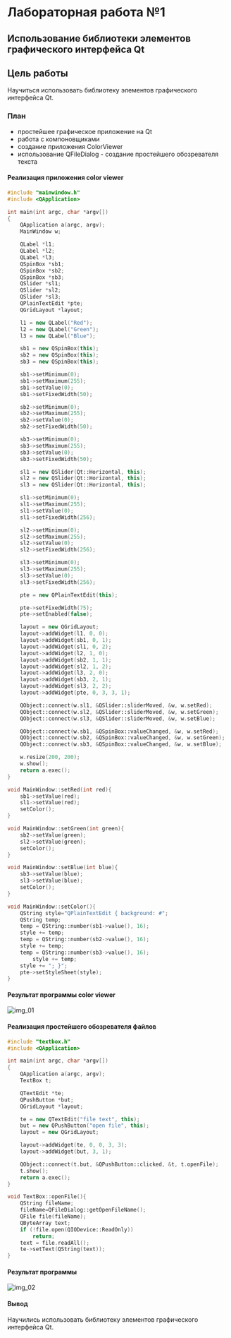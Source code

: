 # Лабораторная работа №1 #

## Использование библиотеки элементов графического интерфейса Qt ##

## Цель работы ##

Научиться использовать библиотеку элементов графического интерфейса Qt.

### План ###

+ простейшее графическое приложение на Qt
+ работа с компоновщиками
+ создание приложения ColorViewer
+ использование QFileDialog - создание простейшего обозревателя текста

#### Реализация приложения color viewer ####

```c++
#include "mainwindow.h"
#include <QApplication>

int main(int argc, char *argv[])
{
    QApplication a(argc, argv);
    MainWindow w;

    QLabel *l1;
    QLabel *l2;
    QLabel *l3;
    QSpinBox *sb1;
    QSpinBox *sb2;
    QSpinBox *sb3;
    QSlider *sl1;
    QSlider *sl2;
    QSlider *sl3;
    QPlainTextEdit *pte;
    QGridLayout *layout;

    l1 = new QLabel("Red");
    l2 = new QLabel("Green");
    l3 = new QLabel("Blue");

    sb1 = new QSpinBox(this);
    sb2 = new QSpinBox(this);
    sb3 = new QSpinBox(this);

    sb1->setMinimum(0);
    sb1->setMaximum(255);
    sb1->setValue(0);
    sb1->setFixedWidth(50);

    sb2->setMinimum(0);
    sb2->setMaximum(255);
    sb2->setValue(0);
    sb2->setFixedWidth(50);

    sb3->setMinimum(0);
    sb3->setMaximum(255);
    sb3->setValue(0);
    sb3->setFixedWidth(50);

    sl1 = new QSlider(Qt::Horizontal, this);
    sl2 = new QSlider(Qt::Horizontal, this);
    sl3 = new QSlider(Qt::Horizontal, this);

    sl1->setMinimum(0);
    sl1->setMaximum(255);
    sl1->setValue(0);
    sl1->setFixedWidth(256);

    sl2->setMinimum(0);
    sl2->setMaximum(255);
    sl2->setValue(0);
    sl2->setFixedWidth(256);

    sl3->setMinimum(0);
    sl3->setMaximum(255);
    sl3->setValue(0);
    sl3->setFixedWidth(256);

    pte = new QPlainTextEdit(this);

    pte->setFixedWidth(75);
    pte->setEnabled(false);

    layout = new QGridLayout;
    layout->addWidget(l1, 0, 0);
    layout->addWidget(sb1, 0, 1);
    layout->addWidget(sl1, 0, 2);
    layout->addWidget(l2, 1, 0);
    layout->addWidget(sb2, 1, 1);
    layout->addWidget(sl2, 1, 2);
    layout->addWidget(l3, 2, 0);
    layout->addWidget(sb3, 2, 1);
    layout->addWidget(sl3, 2, 2);
    layout->addWidget(pte, 0, 3, 3, 1);

    QObject::connect(w.sl1, &QSlider::sliderMoved, &w, w.setRed);
    QObject::connect(w.sl2, &QSlider::sliderMoved, &w, w.setGreen);
    QObject::connect(w.sl3, &QSlider::sliderMoved, &w, w.setBlue);

    QObject::connect(w.sb1, &QSpinBox::valueChanged, &w, w.setRed);
    QObject::connect(w.sb2, &QSpinBox::valueChanged, &w, w.setGreen);
    QObject::connect(w.sb3, &QSpinBox::valueChanged, &w, w.setBlue);

    w.resize(200, 200);
    w.show();
    return a.exec();
}

void MainWindow::setRed(int red){
    sb1->setValue(red);
    sl1->setValue(red);
    setColor();
}

void MainWindow::setGreen(int green){
    sb2->setValue(green);
    sl2->setValue(green);
    setColor();
}

void MainWindow::setBlue(int blue){
    sb3->setValue(blue);
    sl3->setValue(blue);
    setColor();
}

void MainWindow::setColor(){
    QString style="QPlainTextEdit { background: #";
    QString temp;
    temp = QString::number(sb1->value(), 16);
    style += temp;
    temp = QString::number(sb2->value(), 16);
    style += temp;
    temp = QString::number(sb3->value(), 16);
        style += temp;
    style += "; }";
    pte->setStyleSheet(style);
}
```

#### Результат программы color viewer ####

![img_01](images/img_01.png)

#### Реализация простейшего обозревателя файлов ####

```C++
#include "textbox.h"
#include <QApplication>

int main(int argc, char *argv[])
{
    QApplication a(argc, argv);
    TextBox t;

    QTextEdit *te;
    QPushButton *but;
    QGridLayout *layout;

    te = new QTextEdit("file text", this);
    but = new QPushButton("open file", this);
    layout = new QGridLayout;

    layout->addWidget(te, 0, 0, 3, 3);
    layout->addWidget(but, 3, 1);

    QObject::connect(t.but, &QPushButton::clicked, &t, t.openFile);
    t.show();
    return a.exec();
}

void TextBox::openFile(){
    QString fileName;
    fileName=QFileDialog::getOpenFileName();
    QFile file(fileName);
    QByteArray text;
    if (!file.open(QIODevice::ReadOnly))
        return;
    text = file.readAll();
    te->setText(QString(text));
}
```

#### Результат программы ####

![img_02](images/img_02.png)

#### Вывод ####

Научились использовать библиотеку элементов графического интерфейса Qt.
